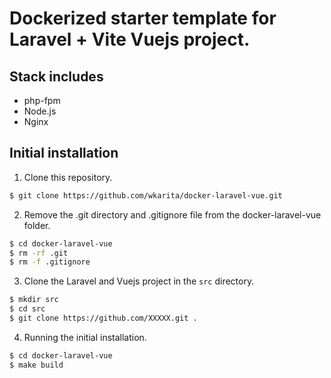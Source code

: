 # Dockerized starter template for Laravel + Vite Vuejs project.

## Stack includes

- php-fpm
- Node.js
- Nginx

## Initial installation

1. Clone this repository.

```bash
$ git clone https://github.com/wkarita/docker-laravel-vue.git
```

2. Remove the .git directory and .gitignore file from the docker-laravel-vue folder.

```bash
$ cd docker-laravel-vue
$ rm -rf .git
$ rm -f .gitignore 
```

3. Clone the Laravel and Vuejs project in the `src` directory.

```bash
$ mkdir src
$ cd src
$ git clone https://github.com/XXXXX.git .
```

4. Running the initial installation.

```bash
$ cd docker-laravel-vue
$ make build
```
